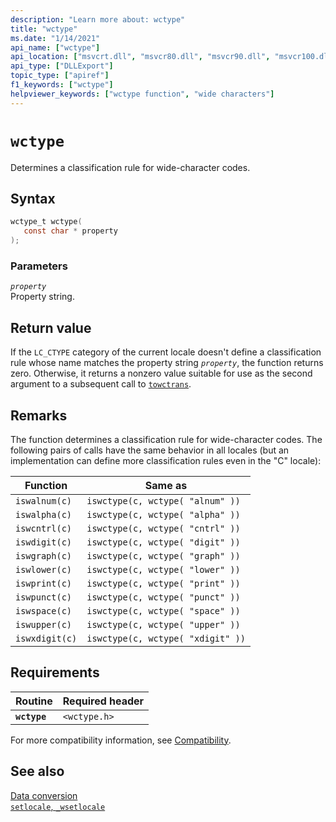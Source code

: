 ```yaml
---
description: "Learn more about: wctype"
title: "wctype"
ms.date: "1/14/2021"
api_name: ["wctype"]
api_location: ["msvcrt.dll", "msvcr80.dll", "msvcr90.dll", "msvcr100.dll", "msvcr100_clr0400.dll", "msvcr110.dll", "msvcr110_clr0400.dll", "msvcr120.dll", "msvcr120_clr0400.dll", "ucrtbase.dll", "api-ms-win-crt-string-l1-1-0.dll"]
api_type: ["DLLExport"]
topic_type: ["apiref"]
f1_keywords: ["wctype"]
helpviewer_keywords: ["wctype function", "wide characters"]
---
```

# `wctype`

Determines a classification rule for wide-character codes.

## Syntax

```C
wctype_t wctype(
   const char * property
);
```

### Parameters

*`property`*\
Property string.

## Return value

If the `LC_CTYPE` category of the current locale doesn't define a classification rule whose name matches the property string *`property`*, the function returns zero. Otherwise, it returns a nonzero value suitable for use as the second argument to a subsequent call to [`towctrans`](towctrans.md).

## Remarks

The function determines a classification rule for wide-character codes. The following pairs of calls have the same behavior in all locales (but an implementation can define more classification rules even in the "C" locale):

| Function | Same as |
|---|---|
| `iswalnum(c)` | `iswctype(c, wctype( "alnum" ))` |
| `iswalpha(c)` | `iswctype(c, wctype( "alpha" ))` |
| `iswcntrl(c)` | `iswctype(c, wctype( "cntrl" ))` |
| `iswdigit(c)` | `iswctype(c, wctype( "digit" ))` |
| `iswgraph(c)` | `iswctype(c, wctype( "graph" ))` |
| `iswlower(c)` | `iswctype(c, wctype( "lower" ))` |
| `iswprint(c)` | `iswctype(c, wctype( "print" ))` |
| `iswpunct(c)` | `iswctype(c, wctype( "punct" ))` |
| `iswspace(c)` | `iswctype(c, wctype( "space" ))` |
| `iswupper(c)` | `iswctype(c, wctype( "upper" ))` |
| `iswxdigit(c)` | `iswctype(c, wctype( "xdigit" ))` |

## Requirements

| Routine | Required header |
|---|---|
| **`wctype`** | `<wctype.h>` |

For more compatibility information, see [Compatibility](../compatibility.md).

## See also

[Data conversion](../data-conversion.md)\
[`setlocale`, `_wsetlocale`](setlocale-wsetlocale.md)
